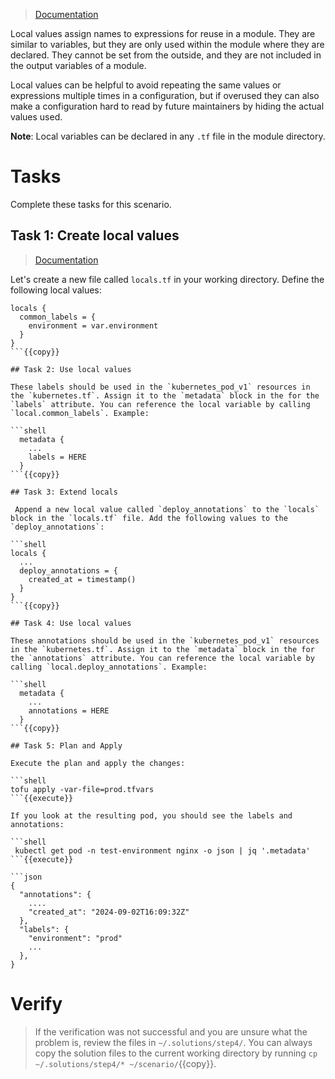 > [Documentation](https://opentofu.org/docs/language/values/locals/)

Local values assign names to expressions for reuse in a module. They are similar to variables, but they are only used within the module where they are declared. They cannot be set from the outside, and they are not included in the output variables of a module. 

Local values can be helpful to avoid repeating the same values or expressions multiple times in a configuration, but if overused they can also make a configuration hard to read by future maintainers by hiding the actual values used.

**Note**: Local variables can be declared in any `.tf` file in the module directory.

# Tasks

Complete these tasks for this scenario.

## Task 1: Create local values

> [Documentation](https://opentofu.org/docs/language/values/locals/#declaring-a-local-value)

Let's create a new file called `locals.tf` in your working directory. Define the following local values:

```shell
locals {
  common_labels = {
    environment = var.environment
  }
}
```{{copy}}

## Task 2: Use local values

These labels should be used in the `kubernetes_pod_v1` resources in the `kubernetes.tf`. Assign it to the `metadata` block in the for the `labels` attribute. You can reference the local variable by calling `local.common_labels`. Example:

```shell
  metadata {
    ...
    labels = HERE
  }
```{{copy}}

## Task 3: Extend locals

 Append a new local value called `deploy_annotations` to the `locals` block in the `locals.tf` file. Add the following values to the `deploy_annotations`:

```shell
locals {
  ...
  deploy_annotations = {
    created_at = timestamp()
  }
}
```{{copy}}

## Task 4: Use local values

These annotations should be used in the `kubernetes_pod_v1` resources in the `kubernetes.tf`. Assign it to the `metadata` block in the for the `annotations` attribute. You can reference the local variable by calling `local.deploy_annotations`. Example:

```shell
  metadata {
    ...
    annotations = HERE
  }
```{{copy}}

## Task 5: Plan and Apply

Execute the plan and apply the changes:

```shell
tofu apply -var-file=prod.tfvars
```{{execute}}

If you look at the resulting pod, you should see the labels and annotations:

```shell
 kubectl get pod -n test-environment nginx -o json | jq '.metadata'
```{{execute}}

```json
{
  "annotations": {
    ....
    "created_at": "2024-09-02T16:09:32Z"
  },
  "labels": {
    "environment": "prod"
    ...
  },
}
```

# Verify

> If the verification was not successful and you are unsure what the problem is, review the files in `~/.solutions/step4/`. You can always copy the solution files to the current working directory by running `cp ~/.solutions/step4/* ~/scenario/`{{copy}}.
